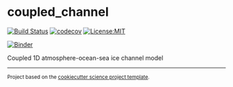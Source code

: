 coupled_channel
==============================
[![Build Status](https://travis-ci.com/AleksiNummelin/coupled_channel.svg?branch=master)](https://travis-ci.com/AleksiNummelin/coupled_channel)
[![codecov](https://codecov.io/gh/AleksiNummelin/coupled_channel/branch/master/graph/badge.svg)](https://codecov.io/gh/AleksiNummelin/coupled_channel)
[![License:MIT](https://img.shields.io/badge/License-MIT-lightgray.svg?style=flt-square)](https://opensource.org/licenses/MIT)

[![Binder](https://mybinder.org/badge_logo.svg)](https://mybinder.org/v2/gh/AleksiNummelin/coupled_channel/HEAD)

Coupled 1D atmosphere-ocean-sea ice channel model

--------

<p><small>Project based on the <a target="_blank" href="https://github.com/jbusecke/cookiecutter-science-project">cookiecutter science project template</a>.</small></p>